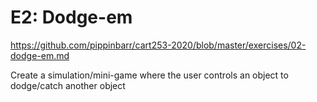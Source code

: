 # E2: Dodge-em

https://github.com/pippinbarr/cart253-2020/blob/master/exercises/02-dodge-em.md

Create a simulation/mini-game where the user controls an object to dodge/catch another object
